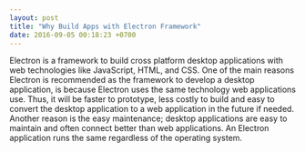 ```yaml
---
layout: post
title: "Why Build Apps with Electron Framework"
date: 2016-09-05 00:18:23 +0700
---
```


Electron is a framework to build cross platform desktop applications with web technologies like JavaScript, HTML, and CSS. One of the main reasons Electron is recommended as the framework to develop a desktop application, is because Electron uses the same technology web applications use. Thus, it will be faster to prototype, less costly to build and easy to convert the desktop application to a web application in the future if needed. Another reason is the easy maintenance; desktop applications are easy to maintain and often connect better than web applications. An Electron application runs the same regardless of the operating system. 